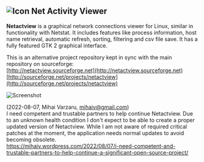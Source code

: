 ## ![Icon](https://raw.githubusercontent.com/mihaivzr/netactview/master/netactview/src/netactview-icon.png) Net Activity Viewer ##

**Netactview** is a graphical network connections viewer for Linux, similar in functionality with Netstat. It includes features like process information, host name retrieval, automatic refresh, sorting, filtering and csv file save. It has a fully featured GTK 2 graphical interface.  

This is an alternative project repository kept in sync with the main repository on sourceforge:  
[http://netactview.sourceforge.net](http://netactview.sourceforge.net)  
[http://sourceforge.net/projects/netactview](http://sourceforge.net/projects/netactview)  

![Screenshot](https://raw.githubusercontent.com/mihaivzr/netactview/master/screenshots/netactview-i2.jpg)


(2022-08-07, Mihai Varzaru, mihaiv@gmail.com)  
I need competent and trustable partners to help continue Netactview. Due to an unknown health condition I don't expect to be able to create a proper updated version of Netactview. While I am not aware of required critical patches at the moment, the application needs normal updates to avoid becoming obsolete.  
https://mihaiv.wordpress.com/2022/08/07/i-need-competent-and-trustable-partners-to-help-continue-a-significant-open-source-project/  
